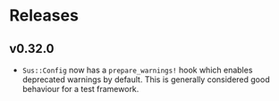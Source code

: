 # Releases

## v0.32.0

  - `Sus::Config` now has a `prepare_warnings!` hook which enables deprecated warnings by default. This is generally considered good behaviour for a test framework.
